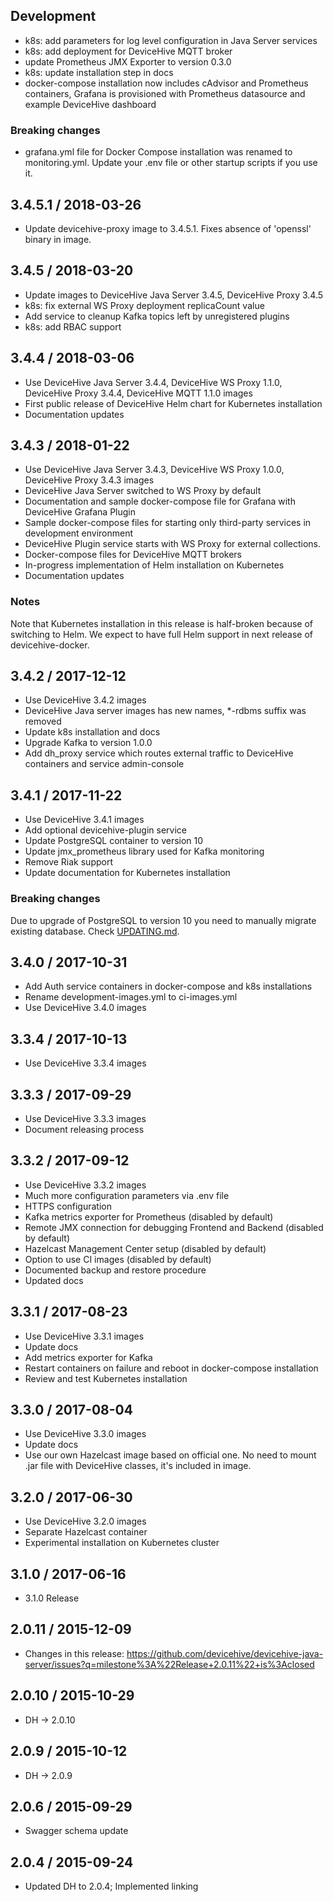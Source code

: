 ## Development

* k8s: add parameters for log level configuration in Java Server services
* k8s: add deployment for DeviceHive MQTT broker
* update Prometheus JMX Exporter to version 0.3.0
* k8s: update installation step in docs
* docker-compose installation now includes cAdvisor and Prometheus containers, Grafana is provisioned with Prometheus datasource and example DeviceHive dashboard

### Breaking changes

* grafana.yml file for Docker Compose installation was renamed to monitoring.yml. Update your .env file or other startup scripts if you use it.

## 3.4.5.1 / 2018-03-26

* Update devicehive-proxy image to 3.4.5.1. Fixes absence of 'openssl' binary in image.

## 3.4.5 / 2018-03-20

* Update images to DeviceHive Java Server 3.4.5, DeviceHive Proxy 3.4.5
* k8s: fix external WS Proxy deployment replicaCount value
* Add service to cleanup Kafka topics left by unregistered plugins
* k8s: add RBAC support

## 3.4.4 / 2018-03-06

* Use DeviceHive Java Server 3.4.4, DeviceHive WS Proxy 1.1.0, DeviceHive Proxy 3.4.4, DeviceHive MQTT 1.1.0 images
* First public release of DeviceHive Helm chart for Kubernetes installation
* Documentation updates

## 3.4.3 / 2018-01-22

* Use DeviceHive Java Server 3.4.3, DeviceHive WS Proxy 1.0.0, DeviceHive Proxy 3.4.3 images
* DeviceHive Java Server switched to WS Proxy by default
* Documentation and sample docker-compose file for Grafana with DeviceHive Grafana Plugin
* Sample docker-compose files for starting only third-party services in development environment
* DeviceHive Plugin service starts with WS Proxy for external collections.
* Docker-compose files for DeviceHive MQTT brokers
* In-progress implementation of Helm installation on Kubernetes
* Documentation updates

### Notes
Note that Kubernetes installation in this release is half-broken because of switching to Helm. We expect to have full Helm support in next release of devicehive-docker.

## 3.4.2 / 2017-12-12

* Use DeviceHive 3.4.2 images
* DeviceHive Java server images has new names, \*-rdbms suffix was removed
* Update k8s installation and docs
* Upgrade Kafka to version 1.0.0
* Add dh_proxy service which routes external traffic to DeviceHive containers and service admin-console

## 3.4.1 / 2017-11-22

* Use DeviceHive 3.4.1 images
* Add optional devicehive-plugin service
* Update PostgreSQL container to version 10
* Update jmx_prometheus library used for Kafka monitoring
* Remove Riak support
* Update documentation for Kubernetes installation

### Breaking changes
Due to upgrade of PostgreSQL to version 10 you need to manually migrate existing database. Check [UPDATING.md](rdbms-image/UPDATING.md).

## 3.4.0 / 2017-10-31

* Add Auth service containers in docker-compose and k8s installations
* Rename development-images.yml to ci-images.yml
* Use DeviceHive 3.4.0 images

## 3.3.4 / 2017-10-13

* Use DeviceHive 3.3.4 images

## 3.3.3 / 2017-09-29

* Use DeviceHive 3.3.3 images
* Document releasing process

## 3.3.2 / 2017-09-12

* Use DeviceHive 3.3.2 images
* Much more configuration parameters via .env file
* HTTPS configuration
* Kafka metrics exporter for Prometheus (disabled by default)
* Remote JMX connection for debugging Frontend and Backend (disabled by default)
* Hazelcast Management Center setup (disabled by default)
* Option to use CI images (disabled by default)
* Documented backup and restore procedure
* Updated docs 

## 3.3.1 / 2017-08-23

* Use DeviceHive 3.3.1 images
* Update docs
* Add metrics exporter for Kafka
* Restart containers on failure and reboot in docker-compose installation
* Review and test Kubernetes installation

## 3.3.0 / 2017-08-04

* Use DeviceHive 3.3.0 images
* Update docs
* Use our own Hazelcast image based on official one. No need to mount .jar file with DeviceHive classes, it's included in image.

## 3.2.0 / 2017-06-30

* Use DeviceHive 3.2.0 images
* Separate Hazelcast container
* Experimental installation on Kubernetes cluster

## 3.1.0 / 2017-06-16

* 3.1.0 Release

## 2.0.11 / 2015-12-09

* Changes in this release: https://github.com/devicehive/devicehive-java-server/issues?q=milestone%3A%22Release+2.0.11%22+is%3Aclosed

## 2.0.10 / 2015-10-29

* DH -> 2.0.10

## 2.0.9 / 2015-10-12

* DH -> 2.0.9

## 2.0.6 / 2015-09-29

* Swagger schema update

## 2.0.4 / 2015-09-24

* Updated DH to 2.0.4; Implemented linking

